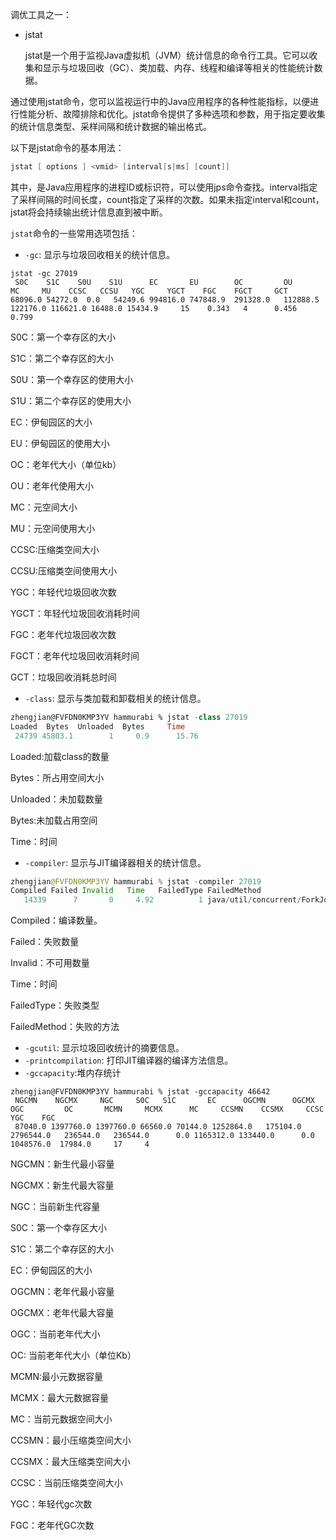 调优工具之一：
- jstat

  jstat是一个用于监视Java虚拟机（JVM）统计信息的命令行工具。它可以收集和显示与垃圾回收（GC）、类加载、内存、线程和编译等相关的性能统计数据。

通过使用jstat命令，您可以监视运行中的Java应用程序的各种性能指标，以便进行性能分析、故障排除和优化。jstat命令提供了多种选项和参数，用于指定要收集的统计信息类型、采样间隔和统计数据的输出格式。

以下是jstat命令的基本用法：

```java
jstat [ options ] <vmid> [interval[s|ms] [count]]
```
其中，<vid>是Java应用程序的进程ID或标识符，可以使用jps命令查找。interval指定了采样间隔的时间长度，count指定了采样的次数。如果未指定interval和count，jstat将会持续输出统计信息直到被中断。

`jstat`命令的一些常用选项包括：

- `-gc`: 显示与垃圾回收相关的统计信息。

```git
jstat -gc 27019      
 S0C    S1C    S0U    S1U      EC       EU        OC         OU       MC     MU    CCSC   CCSU   YGC     YGCT    FGC    FGCT     GCT   
68096.0 54272.0  0.0   54249.6 994816.0 747848.9  291328.0   112888.5  122176.0 116621.0 16488.0 15434.9     15    0.343   4      0.456    0.799
```

S0C：第一个幸存区的大小

S1C：第二个幸存区的大小

S0U：第一个幸存区的使用大小

S1U：第二个幸存区的使用大小

EC：伊甸园区的大小

EU：伊甸园区的使用大小

OC：老年代大小（单位kb）

OU：老年代使用大小

MC：元空间大小

MU：元空间使用大小

CCSC:压缩类空间大小

CCSU:压缩类空间使用大小

YGC：年轻代垃圾回收次数

YGCT：年轻代垃圾回收消耗时间

FGC：老年代垃圾回收次数

FGCT：老年代垃圾回收消耗时间

GCT：垃圾回收消耗总时间

- `-class`: 显示与类加载和卸载相关的统计信息。

```sql
zhengjian@FVFDN0KMP3YV hammurabi % jstat -class 27019
Loaded  Bytes  Unloaded  Bytes     Time   
 24739 45803.1        1     0.9      15.76
```

Loaded:加载class的数量

Bytes：所占用空间大小

Unloaded：未加载数量

Bytes:未加载占用空间

Time：时间

- `-compiler`: 显示与JIT编译器相关的统计信息。

```java
zhengjian@FVFDN0KMP3YV hammurabi % jstat -compiler 27019
Compiled Failed Invalid   Time   FailedType FailedMethod
   14339      7       0     4.92          1 java/util/concurrent/ForkJoinPool tryTerminate
```

Compiled：编译数量。

Failed：失败数量

Invalid：不可用数量

Time：时间

FailedType：失败类型

FailedMethod：失败的方法

- `-gcutil`: 显示垃圾回收统计的摘要信息。
- `-printcompilation`: 打印JIT编译器的编译方法信息。
- `-gccapacity`:堆内存统计

```shell
zhengjian@FVFDN0KMP3YV hammurabi % jstat -gccapacity 46642
 NGCMN    NGCMX     NGC     S0C   S1C       EC      OGCMN      OGCMX       OGC         OC       MCMN     MCMX      MC     CCSMN    CCSMX     CCSC    YGC    FGC 
 87040.0 1397760.0 1397760.0 66560.0 70144.0 1252864.0   175104.0  2796544.0   236544.0   236544.0      0.0 1165312.0 133440.0      0.0 1048576.0  17984.0     17     4
```

NGCMN：新生代最小容量

NGCMX：新生代最大容量

NGC：当前新生代容量

S0C：第一个幸存区大小

S1C：第二个幸存区的大小

EC：伊甸园区的大小

OGCMN：老年代最小容量

OGCMX：老年代最大容量

OGC：当前老年代大小

OC: 当前老年代大小（单位Kb）

MCMN:最小元数据容量

MCMX：最大元数据容量

MC：当前元数据空间大小

CCSMN：最小压缩类空间大小

CCSMX：最大压缩类空间大小

CCSC：当前压缩类空间大小

YGC：年轻代gc次数

FGC：老年代GC次数
